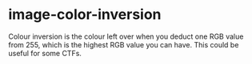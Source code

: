 # image-color-inversion

Colour inversion is the colour left over when you deduct one RGB value from 255, which is the highest RGB value you can have. This could be useful for some CTFs.
